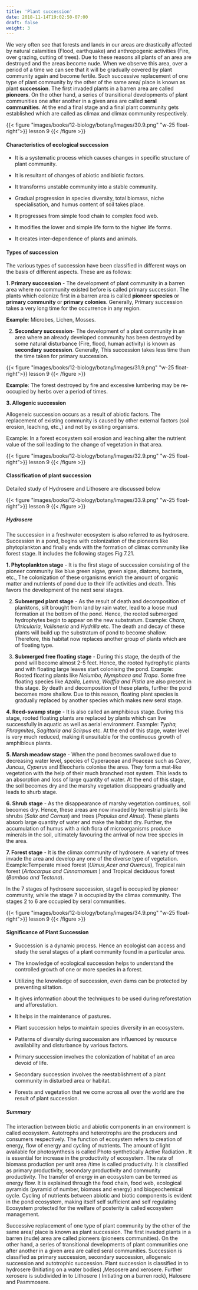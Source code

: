 ```yaml
---
title: 'Plant succession'
date: 2018-11-14T19:02:50-07:00
draft: false
weight: 3
---
```


We very often see that forests and lands in our areas are drastically affected by natural calamities (Flood, earthquake) and anthropogenic activities (Fire, over grazing, cutting of trees). Due to these reasons all plants of an area are destroyed and the areas become nude. When we observe this area, over a period of a time we can see that it will be gradually covered by plant community again and become fertile. Such successive replacement of one type of plant community by the other of the same area/ place is known as plant **succession**. The first invaded plants in a barren area are called **pioneers**. On the other hand, a series of transitional developments of plant communities one after another in a given area are called **seral** **communities**. At the end a final stage and a final plant community gets established which are called as climax and climax community respectively.

{{< figure "images/books/12-biology/botany/images/30.9.png" "w-25 float-right">}}
lesson 9
{{< /figure >}}

#### Characteristics of ecological succession


*  It is a systematic process which causes changes in specific structure of plant community.

* It is resultant of changes of abiotic and biotic factors.

*  It transforms unstable community into a stable community.


* Gradual progression in species diversity, total biomass, niche specialisation, and humus content of soil takes place.

* It progresses from simple food chain to complex food web.


* It modifies the lower and simple life form to the higher life forms.


* It creates inter-dependence of plants and
animals.


#### Types of succession


The various types of succession have been classified in different ways on the basis of different aspects. These are as follows:



**1. Primary succession** - The development of plant community in a barren area where no community existed before is called primary succession. The plants which colonize first in a barren area is called **pioneer** **species** or **primary community** or **primary colonies**. Generally, Primary succession takes a very long time for the occurrence in any region.


**Example**: Microbes, Lichen, Mosses.



2. **Secondary succession**- The development of a plant community in an area where an already developed community has been destroyed by some natural disturbance (Fire, flood, human activity) is known as **secondary** **succession**. Generally, This succession takes less time than the time taken for primary succession.



{{< figure "images/books/12-biology/botany/images/31.9.png" "w-25 float-right">}}
lesson 9
{{< /figure >}}



**Example**: The forest destroyed by fire and excessive lumbering may be re-occupied by herbs over a period of times.


**3. Allogenic succession**


Allogeneic succession occurs as a result of abiotic factors. The replacement of existing community is caused by other external factors (soil erosion, leaching, etc.,) and not by existing organisms.


Example: In a forest ecosystem soil erosion and leaching alter the nutrient value of the soil leading to the change of vegetation in that area.



{{< figure "images/books/12-biology/botany/images/32.9.png" "w-25 float-right">}}
lesson 9
{{< /figure >}}



#### Classification of plant succession


Detailed study of Hydrosere and Lithosere are discussed below

{{< figure "images/books/12-biology/botany/images/33.9.png" "w-25 float-right">}}
lesson 9
{{< /figure >}}



##### Hydrosere


The succession in a freshwater ecosystem is also referred to as hydrosere. Succession in a pond, begins with colonization of the pioneers like phytoplankton and finally ends with the formation of climax community like forest stage. It includes the following stages Fig 7.21.



**1. Phytoplankton stage** - It is the first stage of succession consisting of the pioneer community like blue green algae, green algae, diatoms, bacteria, etc., The colonization of these organisms enrich the amount of organic matter and nutrients of pond due to their life activities and death. This favors the development of the next seral stages.






2. **Submerged plant stage** - As the result of death and decomposition of planktons, silt brought from land by rain water, lead to a loose mud formation at the bottom of the pond. Hence, the rooted submerged hydrophytes begin to appear on the new substratum. Example: *Chara*, *Utricularia*, *Vallisneria* and *Hydrilla* etc. The death and decay of these plants will build up the substratum of pond to become shallow. Therefore, this habitat now replaces another group of plants which are of floating type.



3. **Submerged free floating stage** - During this stage, the depth of the pond will become almost 2-5 feet. Hence, the rooted hydrophytic plants and with floating large leaves start colonising the pond. Example: Rooted floating plants like *Nelumbo, Nymphaea and Trapa*. Some free floating species like *Azolla, Lemna*, *Wolffia and Pistia* are also present in this stage. By death and decomposition of these plants, further the pond becomes more shallow. Due to this reason, floating plant species is gradually replaced by another species which makes new seral stage.




**4. Reed-swamp stage** - It is also called an amphibious stage. During this stage, rooted floating plants are replaced by plants which can live successfully in aquatic as well as aerial environment. Example: *Typha, Phragmites*, *Sagittaria and Scirpus* etc. At the end of this stage, water level is very much reduced, making it unsuitable for the continuous growth of amphibious plants.




**5. Marsh meadow stage** - When the pond becomes swallowed due to decreasing water level, species of Cyperaceae and Poaceae such as *Carex, Juncus, Cyperus* and Eleocharis colonise the area. They form a mat-like vegetation with the help of their much branched root system. This leads to an absorption and loss of large quantity of water. At the end of this stage, the soil becomes dry and the marshy vegetation disappears gradually and leads to shurb stage.



**6. Shrub stage** - As the disappearance of marshy vegetation continues, soil becomes dry. Hence, these areas are now invaded by terrestrial plants like shrubs (*Salix and Cornus*) and trees (*Populus and Alnus*). These plants absorb large quantity of water and make the habitat dry. Further, the accumulation of humus with a rich flora of microorganisms produce minerals in the soil, ultimately favouring the arrival of new tree species in the area.


**7. Forest stage** - It is the climax community of hydrosere. A variety of trees invade the area and develop any one of the diverse type of vegetation. Example:Temperate mixed forest (*Ulmus,Acer and Quercus*), Tropical rain forest (*Artocarpus and Cinnamomum* ) and Tropical deciduous forest (*Bamboo and Tectona*).


In the 7 stages of hydrosere succession, stage1 is occupied by pioneer community, while the stage 7 is occupied by the climax community. The stages 2 to 6 are occupied by seral communities.



{{< figure "images/books/12-biology/botany/images/34.9.png" "w-25 float-right">}}
lesson 9
{{< /figure >}}





#### Significance of Plant Succession



* Succession is a dynamic process. Hence an ecologist can access and study the seral stages of a plant community found in a particular area.


* The knowledge of ecological succession helps to understand the controlled growth of one or more species in a forest.


* Utilizing the knowledge of succession, even dams can be protected by preventing siltation.


* It gives information about the techniques to be used during reforestation and afforestation.

* It helps in the maintenance of pastures.


*  Plant succession helps to maintain species diversity in an ecosystem.

* Patterns of diversity during succession are influenced by resource availability and disturbance by various factors.


* Primary succession involves the colonization of habitat of an area devoid of life.


* Secondary succession involves the reestablishment of a plant community in disturbed area or habitat.

* Forests and vegetation that we come across all over the world are the result of plant succession.



##### Summary



The interaction between biotic and abiotic components in an environment is called ecosystem. Autotrophs and heterotrophs are the producers and consumers respectively. The function of ecosystem refers to creation of energy, flow of energy and cycling of nutrients. The amount of light available for photosynthesis is called Photo synthetically Active Radiation . It is essential for increase in the productivity of ecosystem. The rate of biomass production per unit area /time is called productivity. It is classified as primary productivity, secondary productivity and community productivity. The transfer of energy in an ecosystem can be termed as energy flow. It is explained through the food chain, food web, ecological pyramids (pyramid of number, biomass and energy) and biogeochemical cycle. Cycling of nutrients between abiotic and biotic components is evident in the pond ecosystem, making itself self sufficient and self regulating Ecosystem protected for the welfare of posterity is called ecosystem management.



Successive replacement of one type of plant community by the other of the same area/ place is known as plant succession. The first invaded plants in a barren (nude) area are called pioneers (pioneers communities). On the other hand, a series of transitional developments of plant communities one after another in a given area are called seral communities. Succession is classified as primary succession, secondary succession, allogeneic succession and autotrophic succession. Plant succession is classified in to hydrosere (Initiating on a water bodies) ,Mesosere and xerosere. Further xerosere is subdivided in to Lithosere ( Initiating on a barren rock), Halosere and Pasmmosere.




